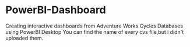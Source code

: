 # PowerBI-Dashboard
Creating interactive dashboards from Adventure Works Cycles Databases using PowerBI Desktop
You can find the name of every cvs file,but i didn't  uploaded them.
